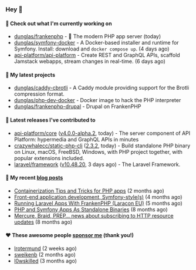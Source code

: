 ### Hey 👋

#### 👷 Check out what I'm currently working on

- [dunglas/frankenphp](https://github.com/dunglas/frankenphp) - 🧟 The modern PHP app server (today)
- [dunglas/symfony-docker](https://github.com/dunglas/symfony-docker) - A Docker-based installer and runtime for Symfony. Install: download and `docker compose up`. (4 days ago)
- [api-platform/api-platform](https://github.com/api-platform/api-platform) - Create REST and GraphQL APIs, scaffold Jamstack webapps, stream changes in real-time. (6 days ago)

#### 🌱 My latest projects

- [dunglas/caddy-cbrotli](https://github.com/dunglas/caddy-cbrotli) - A Caddy module providing support for the Brotli compression format.
- [dunglas/php-dev-docker](https://github.com/dunglas/php-dev-docker) - Docker image to hack the PHP interpreter
- [dunglas/frankenphp-drupal](https://github.com/dunglas/frankenphp-drupal) - Drupal on FrankenPHP

#### 🔭 Latest releases I've contributed to

- [api-platform/core](https://github.com/api-platform/core) ([v4.0.0-alpha.2](https://github.com/api-platform/core/releases/tag/v4.0.0-alpha.2), today) - The server component of API Platform: hypermedia and GraphQL APIs in minutes
- [crazywhalecc/static-php-cli](https://github.com/crazywhalecc/static-php-cli) ([2.3.2](https://github.com/crazywhalecc/static-php-cli/releases/tag/2.3.2), today) - Build standalone PHP binary on Linux, macOS, FreeBSD, Windows, with PHP project together, with popular extensions included.
- [laravel/framework](https://github.com/laravel/framework) ([v10.48.20](https://github.com/laravel/framework/releases/tag/v10.48.20), 3 days ago) - The Laravel Framework.

#### 📜 My recent [blog posts](https://dunglas.fr)

- [Containerization Tips and Tricks for PHP apps](https://dunglas.dev/2024/05/containerization-tips-and-tricks-for-php-apps/) (2 months ago)
- [Front-end application development, Symfony-style(s)](https://dunglas.dev/2024/04/front-end-application-development-symfony-styles/) (4 months ago)
- [Running Laravel Apps With FrankenPHP (Laracon EU)](https://dunglas.dev/2024/02/running-laravel-apps-with-frankenphp-laracon-eu/) (5 months ago)
- [PHP and Symfony Apps As Standalone Binaries](https://dunglas.dev/2023/12/php-and-symfony-apps-as-standalone-binaries/) (8 months ago)
- [Mercure, Braid, PREP… news about subscribing to HTTP resource updates](https://dunglas.dev/2023/11/mercure-braid-prep-news-about-subscribing-to-http-resource-updates/) (8 months ago)

#### ❤️ These awesome people [sponsor me](https://github.com/sponsors/dunglas) (thank you!)

- [lrotermund](https://github.com/lrotermund) (2 weeks ago)
- [sweikenb](https://github.com/sweikenb) (2 months ago)
- [l0wskilled](https://github.com/l0wskilled) (3 months ago)
